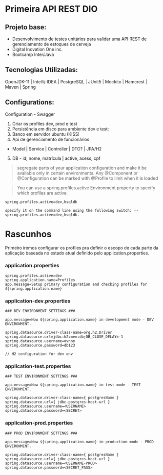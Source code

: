# Primeira API REST DIO


## Projeto base:

- Desenvolvimento de testes unitários para validar uma API REST de gerenciamento de estoques de cerveja
- Digital Inovation One inc.
- Bootcamp Inter/Java

## Tecnologias Utilizadas:

OpenJDK-11 | Intellij-IDEA | PostgreSQL | JUnit5 | Mockito | Hamcrest | Maven | Spring

## Configurations:

Configuration - Swagger



1) Criar os profiles dev, prod e test
2) Persistência em disco para ambiente dev e test;
3) Banco em servidor ubuntu (KISS)
4) Api de gerenciamento de funcionários
* Model | Service | Controller | DTO? | JPA/H2
5) DB - id, nome, matrícula | active, acess, cpf

> segregate parts of your application configuration and make it be 
available only in certain environments. Any @Component or 
@Configuration can be marked with @Profile to limit when it is loaded

> You can use a spring.profiles.active Environment property to specify
> which profiles are active.

    spring.profiles.active=dev,hsqldb

    specify it on the command line using the following switch: --spring.profiles.active=dev,hsqldb.
   
   
   
Rascunhos
==================================================================

Primeiro iremos configurar os profiles pra definir o escopo de cada parte da aplicação baseada no estado atual definido pelo application.properties.

### application.properties


	spring.profiles.active=dev
	spring.application.name=Profiles
	app.message=Setup primary configuration and checking profiles for ${spring.application.name}
	

### application-dev.properties
	
	### DEV ENVIRONMENT SETTINGS ###
	
	app.message=Now ${spring.application.name} in development mode - DEV ENVIRONMENT.
	
	spring.datasource.driver-class-name=org.h2.Driver 
	spring.datasource.url=jdbc:h2:mem:db;DB_CLOSE_DELAY=-1
	spring.datasource.username=ovnny
	spring.datasource.password=db123
	
	// H2 configuration for dev env
	

### application-test.properties

	### TEST ENVIRONMENT SETTINGS ###
	
	app.message=Now ${spring.application.name} in test mode - TEST ENVIRONMENT.
	
	spring.datasource.driver-class-name={ postgresName } 
	spring.datasource.url={ jdbc-postgres-host-url }
	spring.datasource.username=<USERNAME>
	spring.datasource.password=<SECRET>

### application-prod.properties

	### PROD ENVIRONMENT SETTINGS ###
	
	app.message=Now ${spring.application.name} in production mode - PROD ENVIRONMENT.
	
	spring.datasource.driver-class-name={ postgresName } 
	spring.datasource.url={ jdbc-postgres-host-url }
	spring.datasource.username=<USERNAME-PROD>
	spring.datasource.password=<SECRET_PASS>





